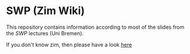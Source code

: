 # SWP (Zim Wiki)

This repository contains information according to most of the slides from the *SWP* lectures (Uni Bremen).

If you don't know zim, then please have a look [here][zim-wiki]

[zim-wiki]: http://http://zim-wiki.org/ "Zim Wiki"
